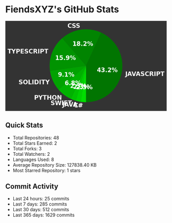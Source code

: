 # FiendsXYZ's GitHub Stats

![Language Distribution](chart.png)

## Quick Stats
- Total Repositories: 48
- Total Stars Earned: 2
- Total Forks: 3
- Total Watchers: 2
- Languages Used: 8
- Average Repository Size: 127838.40 KB
- Most Starred Repository: 1 stars

## Commit Activity
- Last 24 hours: 25 commits
- Last 7 days: 285 commits
- Last 30 days: 512 commits
- Last 365 days: 1629 commits
